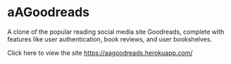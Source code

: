# aAGoodreads
A clone of the popular reading social media site Goodreads, complete with features like user authentication, book reviews, and user bookshelves.

Click here to view the site https://aagoodreads.herokuapp.com/
